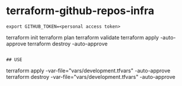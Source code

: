 # terraform-github-repos-infra

```
export GITHUB_TOKEN=<personal access token>

```
terraform init
terraform plan 
terraform validate
terraform apply -auto-approve
terraform destroy -auto-approve
```

## USE
```
terraform apply -var-file="vars/development.tfvars" -auto-approve
terraform destroy -var-file="vars/development.tfvars" -auto-approve
```